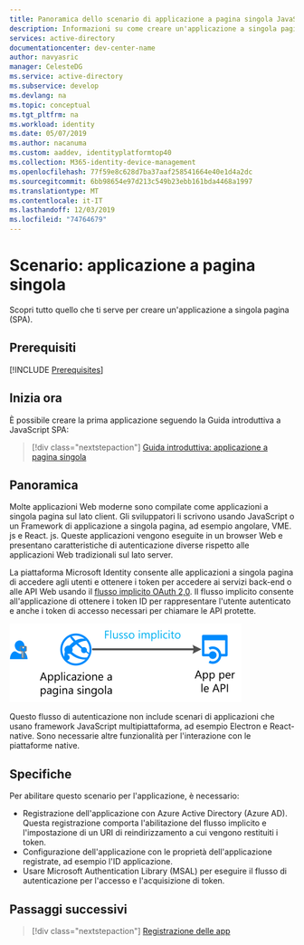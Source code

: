 ```yaml
---
title: Panoramica dello scenario di applicazione a pagina singola JavaScript-piattaforma di identità Microsoft
description: Informazioni su come creare un'applicazione a singola pagina (panoramica dello scenario) usando la piattaforma di identità Microsoft.
services: active-directory
documentationcenter: dev-center-name
author: navyasric
manager: CelesteDG
ms.service: active-directory
ms.subservice: develop
ms.devlang: na
ms.topic: conceptual
ms.tgt_pltfrm: na
ms.workload: identity
ms.date: 05/07/2019
ms.author: nacanuma
ms.custom: aaddev, identityplatformtop40
ms.collection: M365-identity-device-management
ms.openlocfilehash: 77f59e8c628d7ba37aaf258541664e40e1d4a2dc
ms.sourcegitcommit: 6bb98654e97d213c549b23ebb161bda4468a1997
ms.translationtype: MT
ms.contentlocale: it-IT
ms.lasthandoff: 12/03/2019
ms.locfileid: "74764679"
---
```

# <a name="scenario-single-page-application"></a>Scenario: applicazione a pagina singola

Scopri tutto quello che ti serve per creare un'applicazione a singola pagina (SPA).

## <a name="prerequisites"></a>Prerequisiti

[!INCLUDE [Prerequisites](../../../includes/active-directory-develop-scenarios-prerequisites.md)]

## <a name="getting-started"></a>Inizia ora

È possibile creare la prima applicazione seguendo la Guida introduttiva a JavaScript SPA:

> [!div class="nextstepaction"]
> [Guida introduttiva: applicazione a pagina singola](./quickstart-v2-javascript.md)

## <a name="overview"></a>Panoramica

Molte applicazioni Web moderne sono compilate come applicazioni a singola pagina sul lato client. Gli sviluppatori li scrivono usando JavaScript o un Framework di applicazione a singola pagina, ad esempio angolare, VME. js e React. js. Queste applicazioni vengono eseguite in un browser Web e presentano caratteristiche di autenticazione diverse rispetto alle applicazioni Web tradizionali sul lato server. 

La piattaforma Microsoft Identity consente alle applicazioni a singola pagina di accedere agli utenti e ottenere i token per accedere ai servizi back-end o alle API Web usando il [flusso implicito OAuth 2,0](./v2-oauth2-implicit-grant-flow.md). Il flusso implicito consente all'applicazione di ottenere i token ID per rappresentare l'utente autenticato e anche i token di accesso necessari per chiamare le API protette.

![Applicazioni a pagina singola](./media/scenarios/spa-app.svg)

Questo flusso di autenticazione non include scenari di applicazioni che usano framework JavaScript multipiattaforma, ad esempio Electron e React-native. Sono necessarie altre funzionalità per l'interazione con le piattaforme native.

## <a name="specifics"></a>Specifiche

Per abilitare questo scenario per l'applicazione, è necessario:

* Registrazione dell'applicazione con Azure Active Directory (Azure AD). Questa registrazione comporta l'abilitazione del flusso implicito e l'impostazione di un URI di reindirizzamento a cui vengono restituiti i token.
* Configurazione dell'applicazione con le proprietà dell'applicazione registrate, ad esempio l'ID applicazione.
* Usare Microsoft Authentication Library (MSAL) per eseguire il flusso di autenticazione per l'accesso e l'acquisizione di token.

## <a name="next-steps"></a>Passaggi successivi

> [!div class="nextstepaction"]
> [Registrazione delle app](scenario-spa-app-registration.md)
